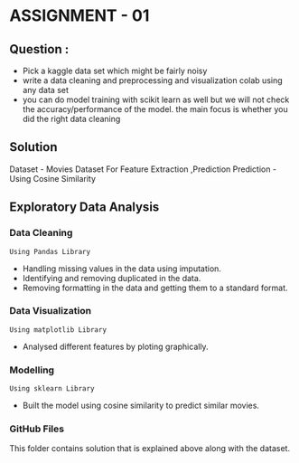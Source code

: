 # ASSIGNMENT - 01
## Question : 
- Pick a kaggle data set which might be fairly noisy
- write a data cleaning and preprocessing  and visualization colab using any data set
- you can do model training with scikit learn as well but we will not check the accuracy/performance of the model. the main focus is whether you did the right data cleaning

## Solution
Dataset - Movies Dataset For Feature Extraction ,Prediction
Prediction - Using Cosine Similarity 

## Exploratory Data Analysis
### Data Cleaning
    Using Pandas Library

- Handling missing values in the data using imputation.
- Identifying and removing duplicated in the data.
- Removing formatting in the data and getting them to a standard format.

### Data Visualization
    Using matplotlib Library

- Analysed different features by ploting graphically.
 
### Modelling
    Using sklearn Library

- Built the model using cosine similarity to predict similar movies.

### GitHub Files

This folder contains solution that is explained above along with the dataset.

